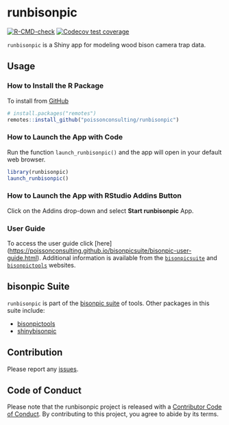 
# runbisonpic

<!-- badges: start -->

[![R-CMD-check](https://github.com/poissonconsulting/runbisonpic/actions/workflows/R-CMD-check.yaml/badge.svg)](https://github.com/poissonconsulting/runbisonpic/actions/workflows/R-CMD-check.yaml)
[![Codecov test
coverage](https://codecov.io/gh/poissonconsulting/runbisonpic/graph/badge.svg)](https://app.codecov.io/gh/poissonconsulting/runbisonpic)
<!-- badges: end -->

`runbisonpic` is a Shiny app for modeling wood bison camera trap data.

## Usage

### How to Install the R Package

To install from
[GitHub](https://github.com/poissonconsulting/runbisonpic)

``` r
# install.packages("remotes")
remotes::install_github("poissonconsulting/runbisonpic")
```

### How to Launch the App with Code

Run the function `launch_runbisonpic()` and the app will open in your
default web browser.

``` r
library(runbisonpic)
launch_runbisonpic()
```

### How to Launch the App with RStudio Addins Button

Click on the Addins drop-down and select **Start runbisonpic** App.

### User Guide

To access the user guide click \[here\]
(<https://poissonconsulting.github.io/bisonpicsuite/bisonpic-user-guide.html>).
Additional information is available from the
[`bisonpicsuite`](https://poissonconsulting.github.io/bisonpicsuite/)
and
[`bisonpictools`](https://poissonconsulting.github.io/bisonpictools/)
websites.

## bisonpic Suite

`runbisonpic` is part of the [bisonpic
suite](https://github.com/poissonconsulting/bisonpicsuite) of tools.
Other packages in this suite include:

- [bisonpictools](https://github.com/poissonconsulting/bisonpictools)
- [shinybisonpic](https://github.com/poissonconsulting/shinybisonpic)

## Contribution

Please report any
[issues](https://github.com/poissonconsulting/runbisonpic/issues).

## Code of Conduct

Please note that the runbisonpic project is released with a [Contributor
Code of
Conduct](https://contributor-covenant.org/version/2/1/CODE_OF_CONDUCT.html).
By contributing to this project, you agree to abide by its terms.
